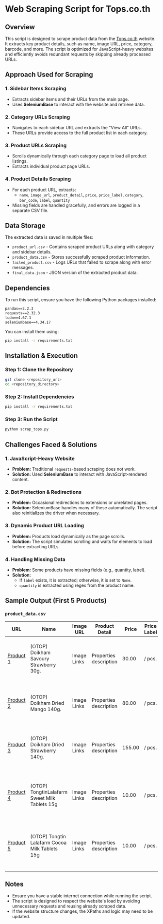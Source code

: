 # Web Scraping Script for Tops.co.th

## Overview
This script is designed to scrape product data from the [Tops.co.th](https://www.tops.co.th) website. It extracts key product details, such as name, image URL, price, category, barcode, and more. The script is optimized for JavaScript-heavy websites and efficiently avoids redundant requests by skipping already processed URLs.

## Approach Used for Scraping
### 1. **Sidebar Items Scraping**
- Extracts sidebar items and their URLs from the main page.
- Uses **SeleniumBase** to interact with the website and retrieve data.

### 2. **Category URLs Scraping**
- Navigates to each sidebar URL and extracts the "View All" URLs.
- These URLs provide access to the full product list in each category.

### 3. **Product URLs Scraping**
- Scrolls dynamically through each category page to load all product listings.
- Extracts individual product page URLs.

### 4. **Product Details Scraping**
- For each product URL, extracts:
  - `name`, `image_url`, `product_detail`, `price`, `price_label`, `category`, `bar_code`, `label`, `quantity`
- Missing fields are handled gracefully, and errors are logged in a separate CSV file.

## Data Storage
The extracted data is saved in multiple files:
- `product_url.csv` - Contains scraped product URLs along with category and sidebar details.
- `product_data.csv` - Stores successfully scraped product information.
- `failed_product.csv` - Logs URLs that failed to scrape along with error messages.
- `final_data.json` - JSON version of the extracted product data.

## Dependencies
To run this script, ensure you have the following Python packages installed:

```txt
pandas==2.2.3
requests==2.32.3
tqdm==4.67.1
seleniumbase==4.34.17
```

You can install them using:

```bash
pip install -r requirements.txt
```

## Installation & Execution
### Step 1: Clone the Repository
```bash
git clone <repository_url>
cd <repository_directory>
```

### Step 2: Install Dependencies
```bash
pip install -r requirements.txt
```

### Step 3: Run the Script
```bash
python scrap_tops.py
```

## Challenges Faced & Solutions
### 1. **JavaScript-Heavy Website**
- **Problem:** Traditional `requests`-based scraping does not work.
- **Solution:** Used **SeleniumBase** to interact with JavaScript-rendered content.

### 2. **Bot Protection & Redirections**
- **Problem:** Occasional redirections to extensions or unrelated pages.
- **Solution:** SeleniumBase handles many of these automatically. The script also reinitializes the driver when necessary.

### 3. **Dynamic Product URL Loading**
- **Problem:** Products load dynamically as the page scrolls.
- **Solution:** The script simulates scrolling and waits for elements to load before extracting URLs.

### 4. **Handling Missing Data**
- **Problem:** Some products have missing fields (e.g., quantity, label).
- **Solution:**
  - If `label` exists, it is extracted; otherwise, it is set to `None`.
  - `quantity` is extracted using regex from the product name.


## Sample Output (First 5 Products)

### `product_data.csv`
| URL | Name | Image URL | Product Detail | Price | Price Label | Category | Barcode | Label | Quantity |
|---|---|---|---|---|---|---|---|---|---|
| [Product 1](https://www.tops.co.th/en/otop-doikham-savoury-strawberry-30g-8850773551115) | (OTOP) Doikham Savoury Strawberry 30g. | Image Links | Properties description | 30.00 | / pcs. | Snacks & Desserts /// Nuts & Dried Fruit /// Dried Fruit | SKU 8850773551115 | OTOP Product | 30g |
| [Product 2](https://www.tops.co.th/en/otop-doikham-dried-mango-140g-8850773550262) | (OTOP) Doikham Dried Mango 140g. | Image Links | Properties description | 80.00 | / pcs. | Snacks & Desserts /// Nuts & Dried Fruit /// Dried Fruit | SKU 8850773550262 | OTOP Product | 140g |
| [Product 3](https://www.tops.co.th/en/otop-doikham-dried-strawberry-140g-8850773550279) | (OTOP) Doikham Dried Strawberry 140g. | Image Links | Properties description | 155.00 | / pcs. | Snacks & Desserts /// Nuts & Dried Fruit /// Dried Fruit | SKU 8850773550279 | OTOP Product | 140g |
| [Product 4](https://www.tops.co.th/en/otop-tongtinlalafarm-sweet-milk-tablets-15g-8857124514072) | (OTOP) TongtinLalafarm Sweet Milk Tablets 15g | Image Links | Properties description | 10.00 | / pcs. | Snacks & Desserts /// Candies & Chewing Gum /// Children's Candies | SKU 8857124514072 | OTOP Product | 15g |
| [Product 5](https://www.tops.co.th/en/otop-tongtin-lalafarm-cocoa-milk-tablets-15g-8859639300102) | (OTOP) Tongtin Lalafarm Cocoa Milk Tablets 15g | Image Links | Properties description | 10.00 | / pcs. | Snacks & Desserts /// Candies & Chewing Gum /// Children's Candies | SKU 8859639300102 | OTOP Product | 15g |

## Notes
 - Ensure you have a stable internet connection while running the script.
 - The script is designed to respect the website's load by avoiding unnecessary requests and reusing already scraped data.
 - If the website structure changes, the XPaths and logic may need to be updated.

